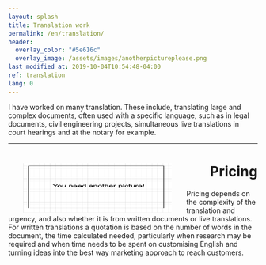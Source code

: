 ```yaml
---
layout: splash
title: Translation work
permalink: /en/translation/
header:
  overlay_color: "#5e616c"
  overlay_image: /assets/images/anotherpictureplease.png
last_modified_at: 2019-10-04T10:54:48-04:00
ref: translation
lang: 0
---
```




I have worked on many translation. 
These include, translating large and complex documents, often used with a specific language, such as in legal documents, civil engineering projects, simultaneous live translations in court hearings and at the notary for example.


---

<div style="text-align: right"> <h1 id="brunch"> <img style="float: left;" src="/assets/images/anotherpictureplease.png" width="300" height="100" hspace="30"> Pricing </h1> </div> 

Pricing depends on the complexity of the translation and urgency, and also whether it is from written documents or live translations.  For written translations a quotation is based on the number of words in the document, the time calculated needed, particularly when research may be required and when time needs to be spent on customising English and turning ideas into the best way marketing approach to reach customers.